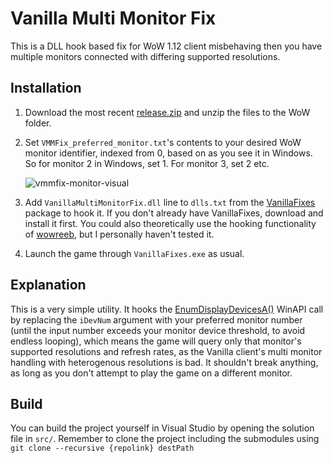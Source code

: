 # Vanilla Multi Monitor Fix
This is a DLL hook based fix for WoW 1.12 client misbehaving then you have multiple monitors connected with differing supported resolutions.

## Installation
1. Download the most recent [release.zip](https://github.com/Mates1500/VanillaMultiMonitorFix/releases/) and unzip the files to the WoW folder. 
2. Set `VMMFix_preferred_monitor.txt`'s contents to your desired WoW monitor identifier, indexed from 0, based on as you see it in Windows. So for monitor 2 in Windows, set 1. For monitor 3, set 2 etc.

   ![vmmfix-monitor-visual](https://github.com/user-attachments/assets/979d4b1b-dd1b-400e-b6a9-7a4c01a7bb38)
4. Add `VanillaMultiMonitorFix.dll` line to `dlls.txt` from the [VanillaFixes](https://github.com/hannesmann/vanillafixes) package to hook it. If you don't already have VanillaFixes, download and install it first. You could also theoretically use the hooking functionality of [wowreeb](https://github.com/namreeb/wowreeb), but I personally haven't tested it.
5. Launch the game through `VanillaFixes.exe` as usual.

## Explanation
This is a very simple utility. It hooks the [EnumDisplayDevicesA()](https://learn.microsoft.com/en-us/windows/win32/api/winuser/nf-winuser-enumdisplaydevicesa) WinAPI call by replacing the `iDevNum` argument with your preferred monitor number (until the input number exceeds your monitor device threshold, to avoid endless looping), which means the game will query only that monitor's supported resolutions and refresh rates, as the Vanilla client's multi monitor handling with heterogenous resolutions is bad. It shouldn't break anything, as long as you don't attempt to play the game on a different monitor.
## Build
You can build the project yourself in Visual Studio by opening the solution file in `src/`. Remember to clone the project including the submodules using `git clone --recursive {repolink} destPath`
